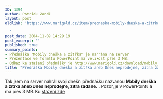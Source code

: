 ```yaml
---
ID: 1394
author: Patrick Zandl
layout: post
oldlink: 'https://www.marigold.cz/item/prednaska-mobily-dneska-a-zitrka-aneb-dnes-neprodejne-zitra-zadane

  '
post_date: 2004-11-09 14:29:19
post_excerpt: ''
published: true
summary_points:
- Přednáška "Mobily dneška a zítřka" je nahrána na server.
- Prezentace ve formátu PowerPoint má velikost přes 3 MB.
- Odkaz ke stažení přednášky je http://www.marigold.cz/download/mobily_zitrka.ppt.
title: "Přednáška Mobily dneška a zítřka aneb Dnes neprodejné, zítra žádané…"
---
```


<p>
Tak jsem na server nahrál svoji dnešní přednášku nazvanou <b>Mobily dneška a zítřka aneb Dnes neprodejné, zítra žádané&#8230;</b> Pozor, je v PowerPointu a má přes 3 MB. Ku <a href="http://www.marigold.cz/download/mobily_zitrka.ppt">stažení zde</a>.
</p>